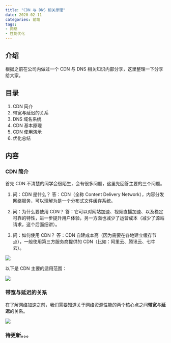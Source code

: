 ```yaml
---
title: "CDN 与 DNS 相关原理"
date: 2020-02-11
categories: 前端
tags:
- 网络
- 性能优化
---
```


## 介绍

根据之前在公司内做过一个 CDN 与 DNS 相关知识内部分享，这里整理一下分享给大家。

## 目录

1. CDN 简介
1. 带宽与延迟的关系
1. DNS 域名系统
1. CDN 基本原理
1. CDN 使用演示
1. 优化总结


## 内容

### CDN 简介

首先 CDN 不清楚的同学会很陌生，会有很多问题，这里先回答主要的三个问题。

1. 问：CDN 是什么？
    答：CDN（全称 Content Delivery Network），内容分发网络服务，可以理解为是一个分布式文件缓存系统。

1. 问：为什么要使用 CDN？
    答：它可以对网站加速、视频直播加速、以及稳定可靠的特性，进一步提升用户体验，另一方面也减少了运营成本（减少了源站请求，这个后面细讲）。

1. 问：如何使用 CDN？
    答：CDN 自建成本高（因为需要在各地建立缓存节点），一般使用第三方服务商提供的 CDN（比如：阿里云、腾讯云、七牛云）。

![](https://image-cdn.hahhub.com/images/2020/02/11/5acf55ab8b727974574e5e00518f530d.jpg)

以下是 CDN 主要的适用范围：

![](https://image-cdn.hahhub.com/images/2020/02/11/45508e307de34ed0edad79c3bf885de7.jpg)


### 带宽与延迟的关系

在了解网络加速之前，我们需要知道关于网络资源性能的两个核心点之间**带宽**与**延迟**的关系。

![](https://image-cdn.hahhub.com/images/2020/02/11/c8be0c5fa68fc2b811d7aced348518da.jpg)

### 待更新。。。
